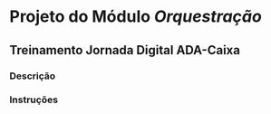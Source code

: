 # Projeto do Módulo *Orquestração*

## Treinamento Jornada Digital ADA-Caixa

### Descrição

### Instruções
